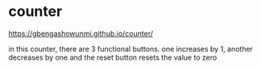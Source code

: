 # counter
https://gbengashowunmi.github.io/counter/

in this counter, there are 3 functional buttons. one increases by 1, another decreases by one and the reset button resets the value to zero
